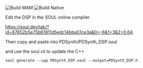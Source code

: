 ![Build WAM](https://github.com/olilarkin/PDSynth/workflows/Build%20WAM/badge.svg)
![Build Native](https://github.com/olilarkin/PDSynth/workflows/Build%20Native/badge.svg)

Edit the DSP in the SOUL online compiler

https://soul.dev/lab/?id=87652b5e75b61811d5edc14bba51ce3a&0=-6&1=3&2=0.64

Then copy and paste into PDSynth/PDSynth_DSP.soul

and use the soul cli to update the C++

```soul generate --cpp PDSynth_DSP.soul --output=PDSynth_DSP.h```

